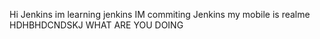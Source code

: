 Hi Jenkins
im learning jenkins
IM commiting Jenkins
my mobile is realme
HDHBHDCNDSKJ
WHAT ARE YOU DOING
